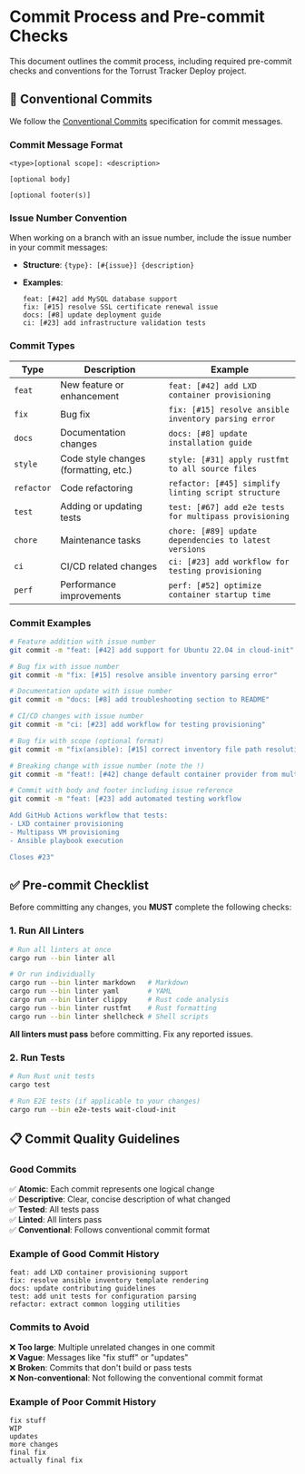 # Commit Process and Pre-commit Checks

This document outlines the commit process, including required pre-commit checks and conventions for the Torrust Tracker Deploy project.

## 📝 Conventional Commits

We follow the [Conventional Commits](https://www.conventionalcommits.org/) specification for commit messages.

### Commit Message Format

```text
<type>[optional scope]: <description>

[optional body]

[optional footer(s)]
```

### Issue Number Convention

When working on a branch with an issue number, include the issue number in your commit messages:

- **Structure**: `{type}: [#{issue}] {description}`
- **Examples**:

  ```text
  feat: [#42] add MySQL database support
  fix: [#15] resolve SSL certificate renewal issue
  docs: [#8] update deployment guide
  ci: [#23] add infrastructure validation tests
  ```

### Commit Types

| Type       | Description                           | Example                                                |
| ---------- | ------------------------------------- | ------------------------------------------------------ |
| `feat`     | New feature or enhancement            | `feat: [#42] add LXD container provisioning`           |
| `fix`      | Bug fix                               | `fix: [#15] resolve ansible inventory parsing error`   |
| `docs`     | Documentation changes                 | `docs: [#8] update installation guide`                 |
| `style`    | Code style changes (formatting, etc.) | `style: [#31] apply rustfmt to all source files`       |
| `refactor` | Code refactoring                      | `refactor: [#45] simplify linting script structure`    |
| `test`     | Adding or updating tests              | `test: [#67] add e2e tests for multipass provisioning` |
| `chore`    | Maintenance tasks                     | `chore: [#89] update dependencies to latest versions`  |
| `ci`       | CI/CD related changes                 | `ci: [#23] add workflow for testing provisioning`      |
| `perf`     | Performance improvements              | `perf: [#52] optimize container startup time`          |

### Commit Examples

```bash
# Feature addition with issue number
git commit -m "feat: [#42] add support for Ubuntu 22.04 in cloud-init"

# Bug fix with issue number
git commit -m "fix: [#15] resolve ansible inventory parsing error"

# Documentation update with issue number
git commit -m "docs: [#8] add troubleshooting section to README"

# CI/CD changes with issue number
git commit -m "ci: [#23] add workflow for testing provisioning"

# Bug fix with scope (optional format)
git commit -m "fix(ansible): [#15] correct inventory file path resolution"

# Breaking change with issue number (note the !)
git commit -m "feat!: [#42] change default container provider from multipass to lxd"

# Commit with body and footer including issue reference
git commit -m "feat: [#23] add automated testing workflow

Add GitHub Actions workflow that tests:
- LXD container provisioning
- Multipass VM provisioning
- Ansible playbook execution

Closes #23"
```

## ✅ Pre-commit Checklist

Before committing any changes, you **MUST** complete the following checks:

### 1. Run All Linters

```bash
# Run all linters at once
cargo run --bin linter all

# Or run individually
cargo run --bin linter markdown   # Markdown
cargo run --bin linter yaml       # YAML
cargo run --bin linter clippy     # Rust code analysis
cargo run --bin linter rustfmt    # Rust formatting
cargo run --bin linter shellcheck # Shell scripts
```

**All linters must pass** before committing. Fix any reported issues.

### 2. Run Tests

```bash
# Run Rust unit tests
cargo test

# Run E2E tests (if applicable to your changes)
cargo run --bin e2e-tests wait-cloud-init
```

## 📋 Commit Quality Guidelines

### Good Commits

✅ **Atomic**: Each commit represents one logical change  
✅ **Descriptive**: Clear, concise description of what changed  
✅ **Tested**: All tests pass  
✅ **Linted**: All linters pass  
✅ **Conventional**: Follows conventional commit format

### Example of Good Commit History

```text
feat: add LXD container provisioning support
fix: resolve ansible inventory template rendering
docs: update contributing guidelines
test: add unit tests for configuration parsing
refactor: extract common logging utilities
```

### Commits to Avoid

❌ **Too large**: Multiple unrelated changes in one commit  
❌ **Vague**: Messages like "fix stuff" or "updates"  
❌ **Broken**: Commits that don't build or pass tests  
❌ **Non-conventional**: Not following the conventional commit format

### Example of Poor Commit History

```text
fix stuff
WIP
updates
more changes
final fix
actually final fix
```
